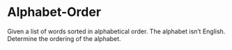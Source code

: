 # Alphabet-Order
Given a list of words sorted in alphabetical order. The alphabet isn’t English. Determine the ordering of the alphabet.
